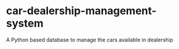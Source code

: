 # car-dealership-management-system
A Python based database to manage the cars available in dealership
